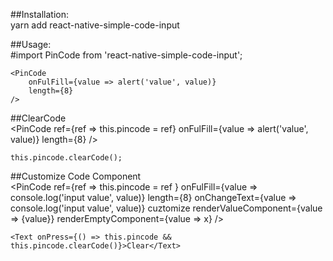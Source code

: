 ##Installation:   
    yarn add react-native-simple-code-input  
    
##Usage:  
    #import PinCode from 'react-native-simple-code-input';  

    <PinCode
        onFulFill={value => alert('value', value)}
        length={8}
    />

##ClearCode  
    <PinCode
        ref={ref => this.pincode = ref}
        onFulFill={value => alert('value', value)}
        length={8}
    />

    this.pincode.clearCode();

##Customize Code Component  
    <PinCode
        ref={ref => this.pincode = ref }
        onFulFill={value => console.log('input value', value)}
        length={8}
        onChangeText={value => console.log('input value', value)}
        cuztomize
        renderValueComponent={value => <Text red>{value}</Text>}
        renderEmptyComponent={value => <Text red>x</Text>}
    />  

    <Text onPress={() => this.pincode && this.pincode.clearCode()}>Clear</Text>  